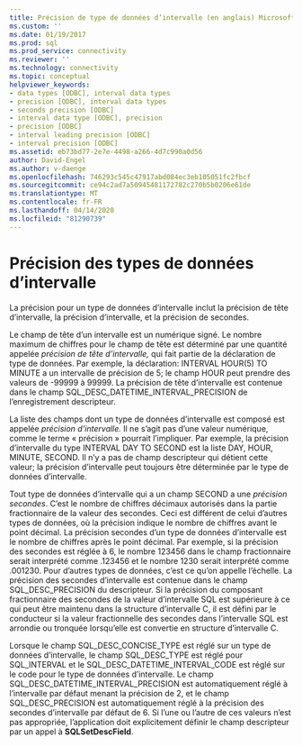 ```yaml
---
title: Précision de type de données d’intervalle (en anglais) Microsoft Docs
ms.custom: ''
ms.date: 01/19/2017
ms.prod: sql
ms.prod_service: connectivity
ms.reviewer: ''
ms.technology: connectivity
ms.topic: conceptual
helpviewer_keywords:
- data types [ODBC], interval data types
- precision [ODBC], interval data types
- seconds precision [ODBC]
- interval data type [ODBC], precision
- precision [ODBC]
- interval leading precision [ODBC]
- interval precision [ODBC]
ms.assetid: eb73bd77-2e7e-4498-a266-4d7c990a0d56
author: David-Engel
ms.author: v-daenge
ms.openlocfilehash: 746293c545c47917abd084ec3eb105051fc2fbcf
ms.sourcegitcommit: ce94c2ad7a50945481172782c270b5b0206e61de
ms.translationtype: MT
ms.contentlocale: fr-FR
ms.lasthandoff: 04/14/2020
ms.locfileid: "81290739"
---
```

# <a name="interval-data-type-precision"></a>Précision des types de données d’intervalle
La précision pour un type de données d’intervalle inclut la précision de tête d’intervalle, la précision d’intervalle, et la précision de secondes.  
  
 Le champ de tête d’un intervalle est un numérique signé. Le nombre maximum de chiffres pour le champ de tête est déterminé par une quantité appelée *précision de tête d’intervalle,* qui fait partie de la déclaration de type de données. Par exemple, la déclaration: INTERVAL HOUR(5) TO MINUTE a un intervalle de précision de 5; le champ HOUR peut prendre des valeurs de -99999 à 99999. La précision de tête d’intervalle est contenue dans le champ SQL_DESC_DATETIME_INTERVAL_PRECISION de l’enregistrement descripteur.  
  
 La liste des champs dont un type de données d’intervalle est composé est appelée *précision d’intervalle.* Il ne s’agit pas d’une valeur numérique, comme le terme « précision » pourrait l’impliquer. Par exemple, la précision d’intervalle du type INTERVAL DAY TO SECOND est la liste DAY, HOUR, MINUTE, SECOND. Il n’y a pas de champ descripteur qui détient cette valeur; la précision d’intervalle peut toujours être déterminée par le type de données d’intervalle.  
  
 Tout type de données d’intervalle qui a un champ SECOND a une *précision secondes*. C’est le nombre de chiffres décimaux autorisés dans la partie fractionnaire de la valeur des secondes. Ceci est différent de celui d’autres types de données, où la précision indique le nombre de chiffres avant le point décimal. La précision secondes d’un type de données d’intervalle est le nombre de chiffres après le point décimal. Par exemple, si la précision des secondes est réglée à 6, le nombre 123456 dans le champ fractionnaire serait interprété comme .123456 et le nombre 1230 serait interprété comme .001230. Pour d’autres types de données, c’est ce qu’on appelle l’échelle. La précision des secondes d’intervalle est contenue dans le champ SQL_DESC_PRECISION du descripteur. Si la précision du composant fractionnaire des secondes de la valeur d’intervalle SQL est supérieure à ce qui peut être maintenu dans la structure d’intervalle C, il est défini par le conducteur si la valeur fractionnelle des secondes dans l’intervalle SQL est arrondie ou tronquée lorsqu’elle est convertie en structure d’intervalle C.  
  
 Lorsque le champ SQL_DESC_CONCISE_TYPE est réglé sur un type de données d’intervalle, le champ SQL_DESC_TYPE est réglé pour SQL_INTERVAL et le SQL_DESC_DATETIME_INTERVAL_CODE est réglé sur le code pour le type de données d’intervalle. Le champ SQL_DESC_DATETIME_INTERVAL_PRECISION est automatiquement réglé à l’intervalle par défaut menant la précision de 2, et le champ SQL_DESC_PRECISION est automatiquement réglé à la précision des secondes d’intervalle par défaut de 6. Si l’une ou l’autre de ces valeurs n’est pas appropriée, l’application doit explicitement définir le champ descripteur par un appel à **SQLSetDescField**.
